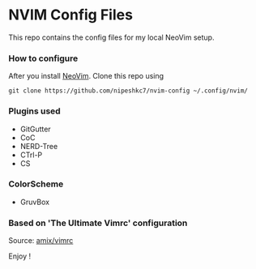 # NVIM Config Files

This repo contains the config files for my local NeoVim setup.

### How to configure

After you install [NeoVim](https://neovim.io/). Clone this repo using
```
git clone https://github.com/nipeshkc7/nvim-config ~/.config/nvim/
```

### Plugins used

* GitGutter
* CoC
* NERD-Tree
* CTrl-P
* CS

### ColorScheme

* GruvBox

### Based on 'The Ultimate Vimrc' configuration

Source: [amix/vimrc](https://github.com/amix/vimrc)

Enjoy ! 
